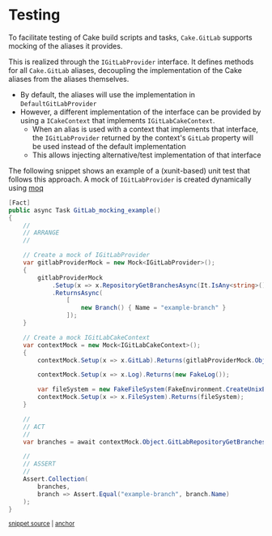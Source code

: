 <!--
GENERATED FILE - DO NOT EDIT
This file was generated by [MarkdownSnippets](https://github.com/SimonCropp/MarkdownSnippets).
Source File: /docs/mdsource/testing.source.md
To change this file edit the source file and then run MarkdownSnippets.
-->

# Testing

To facilitate testing of Cake build scripts and tasks, `Cake.GitLab` supports mocking of the aliases it provides.

This is realized through the `IGitLabProvider` interface.
It defines methods for all `Cake.GitLab` aliases, decoupling the implementation of the Cake aliases from the aliases themselves.

- By default, the aliases will use the implementation in `DefaultGitLabProvider`
- However, a different implementation of the interface can be provided by using a `ICakeContext` that implements `IGitLabCakeContext`.
  - When an alias is used with a context that implements that interface, the `IGitLabProvider` returned by the context's `GitLab` property will be used instead of the default implementation
  - This allows injecting alternative/test implementation of that interface

The following snippet shows an example of a (xunit-based) unit test that follows this approach.
A mock of `IGitLabProvider` is created dynamically using [moq](https://github.com/devlooped/moq)

<!-- snippet: Example-Testing -->
<a id='snippet-Example-Testing'></a>
```cs
[Fact]
public async Task GitLab_mocking_example()
{
    //
    // ARRANGE
    //

    // Create a mock of IGitLabProvider
    var gitlabProviderMock = new Mock<IGitLabProvider>();
    {
        gitlabProviderMock
            .Setup(x => x.RepositoryGetBranchesAsync(It.IsAny<string>(), It.IsAny<string>(), It.IsAny<ProjectId>()))
            .ReturnsAsync(
                [
                    new Branch() { Name = "example-branch" }
                ]);
    }

    // Create a mock IGitLabCakeContext
    var contextMock = new Mock<IGitLabCakeContext>();
    {
        contextMock.Setup(x => x.GitLab).Returns(gitlabProviderMock.Object);

        contextMock.Setup(x => x.Log).Returns(new FakeLog());

        var fileSystem = new FakeFileSystem(FakeEnvironment.CreateUnixEnvironment());
        contextMock.Setup(x => x.FileSystem).Returns(fileSystem);
    }

    //
    // ACT
    //
    var branches = await contextMock.Object.GitLabRepositoryGetBranchesAsync("https://example.com", "ACCESSTOKEN", 23);

    //
    // ASSERT
    //
    Assert.Collection(
        branches,
        branch => Assert.Equal("example-branch", branch.Name)
    );
}
```
<sup><a href='/examples/Testing/UnitTestExample.cs#L9-L54' title='Snippet source file'>snippet source</a> | <a href='#snippet-Example-Testing' title='Start of snippet'>anchor</a></sup>
<!-- endSnippet -->
